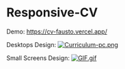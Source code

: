 # Responsive-CV

Demo: https://cv-fausto.vercel.app/


Desktops Design:
[![Curriculum-pc.png](https://i.postimg.cc/c49P1YBd/Curriculum-pc.png)](https://postimg.cc/dLC54hff)

Small Screens Design:
[![GIF.gif](https://i.postimg.cc/rmGF7gWV/GIF.gif)](https://postimg.cc/XGJbCfQm)
